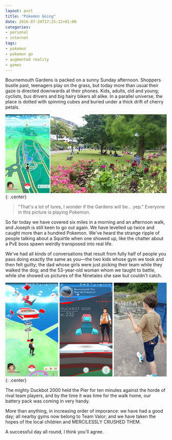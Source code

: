 ```yaml
---
layout: post
title: "Pokemon Going"
date: 2016-07-24T17:25:12+01:00
categories:
- personal
- internet
tags:
- pokemon
- pokemon go
- augmented reality
- games
---
```


Bournemouth Gardens is packed on a sunny Sunday afternoon. Shoppers bustle past, teenagers play on the grass, but today more than usual their gaze is directed downwards at their phones. Kids, adults, old and young; cyclists, bus drivers and big hairy bikers all alike. In a parallel universe, the place is dotted with spinning cubes and buried under a thick drift of cherry petals.

![Pokemon in the Gardens](/blog/2016/pokemon-gardens.png){: .center}

> "That's a lot of lures, I wonder if the Gardens will be... yep." Everyone in this picture is playing Pokemon.

So far today we have covered six miles in a morning and an afternoon walk, and Joseph is still keen to go out again. We have levelled up twice and caught more than a hundred Pokemon. We've heard the strange ripple of people talking about a Squirtle when one showed up, like the chatter about a PvE boss spawn weirdly transposed into real life.

We've had all kinds of conversations that result from fully half of people you pass doing exactly the same as you&mdash;the two kids whose gym we took and then felt guilty; the dad whose girls were just picking their team while they walked the dog; and the 53-year-old woman whom we taught to battle, while she showed us pictures of the Ninetales she saw but couldn't catch.

![Pokemon on the Beach](/blog/2016/pokemon-beach.png){: .center}

The mighty Duckbot 2000 held the Pier for ten minutes against the horde of rival team players, and by the time it was time for the walk home, our battery pack was coming in very handy.

More than anything, in increasing order of imporance: we have had a good day; all nearby gyms now belong to Team Valor; and we have taken the hopes of the local children and MERCILESSLY CRUSHED THEM.

A successful day all round, I think you'll agree.
